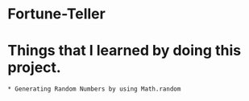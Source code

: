 # Fortune-Teller

# Things that I learned by doing this project.

    * Generating Random Numbers by using Math.random
